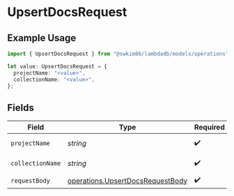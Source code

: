 # UpsertDocsRequest

## Example Usage

```typescript
import { UpsertDocsRequest } from "@swkim86/lambdadb/models/operations";

let value: UpsertDocsRequest = {
  projectName: "<value>",
  collectionName: "<value>",
};
```

## Fields

| Field                                                                                | Type                                                                                 | Required                                                                             | Description                                                                          |
| ------------------------------------------------------------------------------------ | ------------------------------------------------------------------------------------ | ------------------------------------------------------------------------------------ | ------------------------------------------------------------------------------------ |
| `projectName`                                                                        | *string*                                                                             | :heavy_check_mark:                                                                   | Project name.                                                                        |
| `collectionName`                                                                     | *string*                                                                             | :heavy_check_mark:                                                                   | Collection name.                                                                     |
| `requestBody`                                                                        | [operations.UpsertDocsRequestBody](../../models/operations/upsertdocsrequestbody.md) | :heavy_check_mark:                                                                   | N/A                                                                                  |